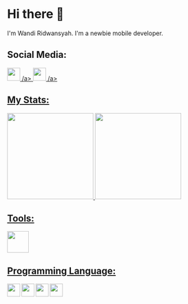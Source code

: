 # Hi there 👋
I'm Wandi Ridwansyah. I'm a newbie mobile developer.

## Social Media:
<a href="https://www.linkedin.com/in/wandi-ridwansyah-725426312/"> <img height="30px" src="https://www.cdnlogo.com/logos/l/66/linkedin-icon.svg" /> /a>
<a href="https://instagram.com/wandy21._"> <img height="30px" src="https://www.cdnlogo.com/logos/i/28/instagram.svg" /> /a>

## My Stats:
<img height="200px" src="https://github-readme-stats.vercel.app/api?username=wanzz001" />
<img height="200px" src="https://github-readme-stats.vercel.app/api/top-langs/?username=wanzz001&layout=donut" />

## Tools:
<img width="50px" src="https://www.cdnlogo.com/logos/a/36/android-studio.svg" />

## Programming Language:
<img align="left" width="30px" src="https://www.cdnlogo.com/logos/k/76/kotlin.svg" />
<img align="left" width="30px" src="https://blogger.googleusercontent.com/img/b/R29vZ2xl/AVvXsEjC97Z8BResg5dlPqczsRCFhP6zewWX0X0e7fVPG-G7PuUZwwZVsi9OPoqJYkgqT2h0FI95SsmWzVEgpt8b8HAqFiIxZ98TFtY4lE0b8UrtVJ2HrJebRwl6C9DslsQDl9KnBIrdHS6LtkY/s1600/jetpack+compose+icon_RGB.png" />
<img align="left" width="30px" src="https://www.cdnlogo.com/logos/d/66/dart.svg" />
<img align="left" width="30px" src="https://cdnlogo.com/logos/f/30/flutter.svg" />


